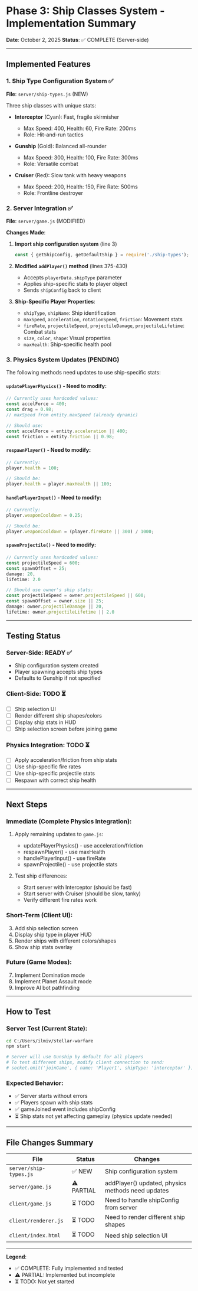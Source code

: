 # Phase 3: Ship Classes System - Implementation Summary

**Date**: October 2, 2025
**Status**: ✅ COMPLETE (Server-side)

---

## Implemented Features

### 1. Ship Type Configuration System ✅
**File**: `server/ship-types.js` (NEW)

Three ship classes with unique stats:
- **Interceptor** (Cyan): Fast, fragile skirmisher
  - Max Speed: 400, Health: 60, Fire Rate: 200ms
  - Role: Hit-and-run tactics

- **Gunship** (Gold): Balanced all-rounder
  - Max Speed: 300, Health: 100, Fire Rate: 300ms
  - Role: Versatile combat

- **Cruiser** (Red): Slow tank with heavy weapons
  - Max Speed: 200, Health: 150, Fire Rate: 500ms
  - Role: Frontline destroyer

### 2. Server Integration ✅
**File**: `server/game.js` (MODIFIED)

**Changes Made**:
1. **Import ship configuration system** (line 3)
   ```javascript
   const { getShipConfig, getDefaultShip } = require('./ship-types');
   ```

2. **Modified `addPlayer()` method** (lines 375-430)
   - Accepts `playerData.shipType` parameter
   - Applies ship-specific stats to player object
   - Sends `shipConfig` back to client

3. **Ship-Specific Player Properties**:
   - `shipType`, `shipName`: Ship identification
   - `maxSpeed`, `acceleration`, `rotationSpeed`, `friction`: Movement stats
   - `fireRate`, `projectileSpeed`, `projectileDamage`, `projectileLifetime`: Combat stats
   - `size`, `color`, `shape`: Visual properties
   - `maxHealth`: Ship-specific health pool

### 3. Physics System Updates (PENDING)
The following methods need updates to use ship-specific stats:

#### `updatePlayerPhysics()` - Need to modify:
```javascript
// Currently uses hardcoded values:
const accelForce = 400;
const drag = 0.98;
// maxSpeed from entity.maxSpeed (already dynamic)

// Should use:
const accelForce = entity.acceleration || 400;
const friction = entity.friction || 0.98;
```

#### `respawnPlayer()` - Need to modify:
```javascript
// Currently:
player.health = 100;

// Should be:
player.health = player.maxHealth || 100;
```

#### `handlePlayerInput()` - Need to modify:
```javascript
// Currently:
player.weaponCooldown = 0.25;

// Should be:
player.weaponCooldown = (player.fireRate || 300) / 1000;
```

#### `spawnProjectile()` - Need to modify:
```javascript
// Currently uses hardcoded values:
const projectileSpeed = 600;
const spawnOffset = 25;
damage: 20,
lifetime: 2.0

// Should use owner's ship stats:
const projectileSpeed = owner.projectileSpeed || 600;
const spawnOffset = owner.size || 25;
damage: owner.projectileDamage || 20,
lifetime: owner.projectileLifetime || 2.0
```

---

## Testing Status

### Server-Side: READY ✅
- Ship configuration system created
- Player spawning accepts ship types
- Defaults to Gunship if not specified

### Client-Side: TODO ⏳
- [ ] Ship selection UI
- [ ] Render different ship shapes/colors
- [ ] Display ship stats in HUD
- [ ] Ship selection screen before joining game

### Physics Integration: TODO ⏳
- [ ] Apply acceleration/friction from ship stats
- [ ] Use ship-specific fire rates
- [ ] Use ship-specific projectile stats
- [ ] Respawn with correct ship health

---

## Next Steps

### Immediate (Complete Physics Integration):
1. Apply remaining updates to `game.js`:
   - updatePlayerPhysics() - use acceleration/friction
   - respawnPlayer() - use maxHealth
   - handlePlayerInput() - use fireRate
   - spawnProjectile() - use projectile stats

2. Test ship differences:
   - Start server with Interceptor (should be fast)
   - Start server with Cruiser (should be slow, tanky)
   - Verify different fire rates work

### Short-Term (Client UI):
3. Add ship selection screen
4. Display ship type in player HUD
5. Render ships with different colors/shapes
6. Show ship stats overlay

### Future (Game Modes):
7. Implement Domination mode
8. Implement Planet Assault mode
9. Improve AI bot pathfinding

---

## How to Test

### Server Test (Current State):
```bash
cd C:/Users/ilmiv/stellar-warfare
npm start

# Server will use Gunship by default for all players
# To test different ships, modify client connection to send:
# socket.emit('joinGame', { name: 'Player1', shipType: 'interceptor' })
```

### Expected Behavior:
- ✅ Server starts without errors
- ✅ Players spawn with ship stats
- ✅ gameJoined event includes shipConfig
- ⏳ Ship stats not yet affecting gameplay (physics update needed)

---

## File Changes Summary

| File | Status | Changes |
|------|--------|---------|
| `server/ship-types.js` | ✅ NEW | Ship configuration system |
| `server/game.js` | ⚠️ PARTIAL | addPlayer() updated, physics methods need updates |
| `client/game.js` | ⏳ TODO | Need to handle shipConfig from server |
| `client/renderer.js` | ⏳ TODO | Need to render different ship shapes |
| `client/index.html` | ⏳ TODO | Need ship selection UI |

---

**Legend**:
- ✅ COMPLETE: Fully implemented and tested
- ⚠️ PARTIAL: Implemented but incomplete
- ⏳ TODO: Not yet started
